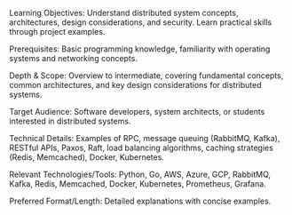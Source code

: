 Learning Objectives: Understand distributed system concepts, architectures, design considerations, and security. Learn practical skills through project examples.

Prerequisites: Basic programming knowledge, familiarity with operating systems and networking concepts.

Depth & Scope: Overview to intermediate, covering fundamental concepts, common architectures, and key design considerations for distributed systems.

Target Audience: Software developers, system architects, or students interested in distributed systems.

Technical Details: Examples of RPC, message queuing (RabbitMQ, Kafka), RESTful APIs, Paxos, Raft, load balancing algorithms, caching strategies (Redis, Memcached), Docker, Kubernetes.

Relevant Technologies/Tools: Python, Go, AWS, Azure, GCP, RabbitMQ, Kafka, Redis, Memcached, Docker, Kubernetes, Prometheus, Grafana.

Preferred Format/Length: Detailed explanations with concise examples.
